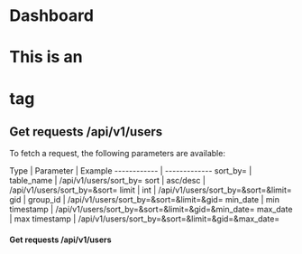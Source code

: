 Dashboard
=========


# This is an <h1> tag
## Get requests /api/v1/users
To fetch a request, the following parameters are available:


Type | Parameter | Example
------------ | -------------
sort_by= | table_name | /api/v1/users/sort_by=
sort | asc/desc | /api/v1/users/sort_by=&sort=
limit | int | /api/v1/users/sort_by=&sort=&limit=
gid | group_id | /api/v1/users/sort_by=&sort=&limit=&gid=
min_date | min timestamp | /api/v1/users/sort_by=&sort=&limit=&gid=&min_date=
max_date | max timestamp | /api/v1/users/sort_by=&sort=&limit=&gid=&max_date=

#### Get requests /api/v1/users
